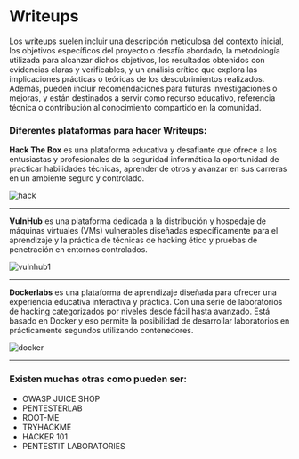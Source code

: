 # Writeups

Los writeups suelen incluir una descripción meticulosa del contexto inicial, los objetivos específicos del proyecto o desafío abordado, la metodología utilizada para alcanzar dichos objetivos, los resultados obtenidos con evidencias claras y verificables, y un análisis crítico que explora las implicaciones prácticas o teóricas de los descubrimientos realizados. Además, pueden incluir recomendaciones para futuras investigaciones o mejoras, y están destinados a servir como recurso educativo, referencia técnica o contribución al conocimiento compartido en la comunidad.

### Diferentes plataformas para hacer Writeups:

**Hack The Box** es una plataforma educativa y desafiante que ofrece a los entusiastas y profesionales de la seguridad informática la oportunidad de practicar habilidades técnicas, aprender de otros y avanzar en sus carreras en un ambiente seguro y controlado.


![hack](https://github.com/user-attachments/assets/a733cd59-a494-489d-9fd6-89cc5ef90f02)

------
**VulnHub** es una plataforma dedicada a la distribución y hospedaje de máquinas virtuales (VMs) vulnerables diseñadas específicamente para el aprendizaje y la práctica de técnicas de hacking ético y pruebas de penetración en entornos controlados.


![vulnhub1](https://github.com/user-attachments/assets/13e3b405-25a0-4bf9-8d45-e07147497052)

------
**Dockerlabs** es una plataforma de aprendizaje diseñada para ofrecer una experiencia educativa interactiva y práctica. Con una serie de laboratorios de hacking categorizados por niveles desde fácil hasta avanzado. Está basado en Docker y eso permite la posibilidad de desarrollar laboratorios en prácticamente segundos utilizando contenedores.


![docker](https://github.com/user-attachments/assets/1dd3806a-08c3-4520-ac9c-4e967820652c)

-------

### Existen muchas otras como pueden ser:

- OWASP JUICE SHOP
- PENTESTERLAB
- ROOT-ME
- TRYHACKME
- HACKER 101
- PENTESTIT LABORATORIES
